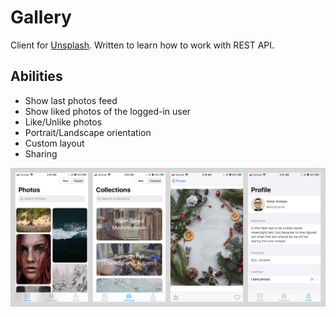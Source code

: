 # Gallery
Client for [Unsplash](https://unsplash.com). Written to learn how to work with REST API.

## Abilities

* Show last photos feed
* Show liked photos of the logged-in user
* Like/Unlike photos
* Portrait/Landscape orientation
* Custom layout
* Sharing

![](screenshots.jpg)
